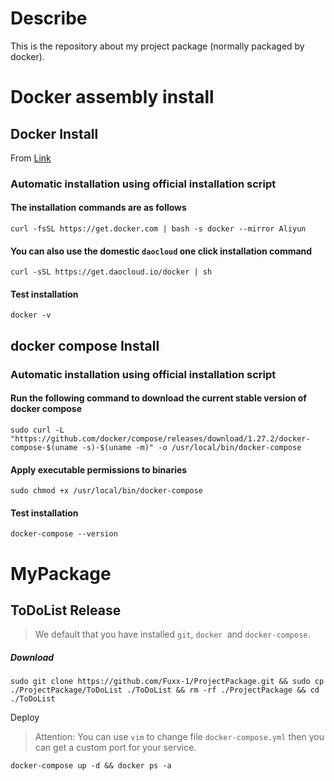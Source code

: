 # Describe

This is the repository about my project package (normally packaged by docker).

# Docker assembly install

## Docker Install

From [Link](https://www.runoob.com/docker/ubuntu-docker-install.html)

### Automatic installation using official installation script

#### The installation commands are as follows

```shell
curl -fsSL https://get.docker.com | bash -s docker --mirror Aliyun
```

#### You can also use the domestic `daocloud` one click installation command

```shell
curl -sSL https://get.daocloud.io/docker | sh
```

#### Test installation

```shell
docker -v
```

## docker compose Install

### Automatic installation using official installation script

#### Run the following command to download the current stable version of docker compose

```shell
sudo curl -L "https://github.com/docker/compose/releases/download/1.27.2/docker-compose-$(uname -s)-$(uname -m)" -o /usr/local/bin/docker-compose
```

#### Apply executable permissions to binaries

```shell
sudo chmod +x /usr/local/bin/docker-compose
```

#### Test installation

```shell
docker-compose --version
```

# MyPackage

## ToDoList Release

> We default that you have installed `git`, `docker `and `docker-compose`.

##### Download

```shell
sudo git clone https://github.com/Fuxx-1/ProjectPackage.git && sudo cp ./ProjectPackage/ToDoList ./ToDoList && rm -rf ./ProjectPackage && cd ./ToDoList
```

Deploy

>  Attention: You can use `vim` to change file `docker-compose.yml` then you can get a custom port for your service.

```shell
docker-compose up -d && docker ps -a
```

